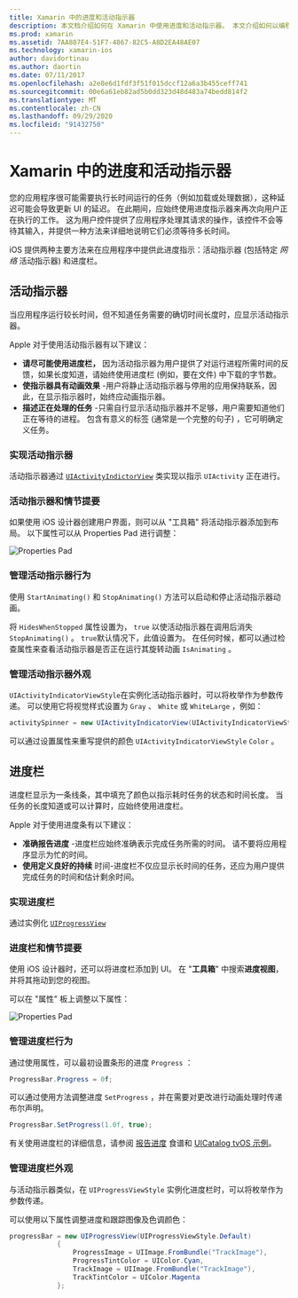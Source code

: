 ```yaml
---
title: Xamarin 中的进度和活动指示器
description: 本文档介绍如何在 Xamarin 中使用进度和活动指示器。 本文介绍如何以编程方式和使用情节提要来使用它们。
ms.prod: xamarin
ms.assetid: 7AA887E4-51F7-4867-82C5-A8D2EA48AE07
ms.technology: xamarin-ios
author: davidortinau
ms.author: daortin
ms.date: 07/11/2017
ms.openlocfilehash: a2e8e6d1fdf3f51f015dccf12a6a3b455ceff741
ms.sourcegitcommit: 00e6a61eb82ad5b0dd323d48d483a74bedd814f2
ms.translationtype: MT
ms.contentlocale: zh-CN
ms.lasthandoff: 09/29/2020
ms.locfileid: "91432750"
---
```

# <a name="progress-and-activity-indicators-in-xamarinios"></a>Xamarin 中的进度和活动指示器

您的应用程序很可能需要执行长时间运行的任务（例如加载或处理数据），这种延迟可能会导致更新 UI 的延迟。 在此期间，应始终使用进度指示器来再次向用户正在执行的工作。 这为用户控件提供了应用程序处理其请求的操作，该控件不会等待其输入，并提供一种方法来详细地说明它们必须等待多长时间。

iOS 提供两种主要方法来在应用程序中提供此进度指示：活动指示器 (包括特定 _网络_ 活动指示器) 和进度栏。

## <a name="activity-indicator"></a>活动指示器

当应用程序运行较长时间，但不知道任务需要的确切时间长度时，应显示活动指示器。

Apple 对于使用活动指示器有以下建议：

- **请尽可能使用进度栏，** 因为活动指示器为用户提供了对运行进程所需时间的反馈，如果长度知道，请始终使用进度栏 (例如，要在文件) 中下载的字节数。
- **使指示器具有动画效果** -用户将静止活动指示器与停用的应用保持联系，因此，在显示指示器时，始终应动画指示器。
- **描述正在处理的任务** -只需自行显示活动指示器并不足够，用户需要知道他们正在等待的进程。 包含有意义的标签 (通常是一个完整的句子) ，它可明确定义任务。

### <a name="implementing-an-activity-indicator"></a>实现活动指示器

活动指示器通过 [`UIActivityIndictorView`](xref:UIKit.UIActivityIndicatorView) 类实现以指示 `UIActivity` 正在进行。

### <a name="activity-indicators-and-storyboards"></a>活动指示器和情节提要

如果使用 iOS 设计器创建用户界面，则可以从 "工具箱" 将活动指示器添加到布局。 以下属性可以从 Properties Pad 进行调整：

![Properties Pad](progress-activity-indicator-images/progress-indicator1.png)

### <a name="managing-activity-indicator-behavior"></a>管理活动指示器行为

使用 `StartAnimating()` 和 `StopAnimating()` 方法可以启动和停止活动指示器动画。

将 `HidesWhenStopped` 属性设置为， `true` 以使活动指示器在调用后消失 `StopAnimating()` 。 `true`默认情况下，此值设置为。 在任何时候，都可以通过检查属性来查看活动指示器是否正在运行其旋转动画 `IsAnimating` 。 

### <a name="managing-activity-indicator-appearances"></a>管理活动指示器外观

`UIActivityIndicatorViewStyle`在实例化活动指示器时，可以将枚举作为参数传递。 可以使用它将视觉样式设置为 `Gray` 、 `White` 或 `WhiteLarge` ，例如：

```csharp
activitySpinner = new UIActivityIndicatorView(UIActivityIndicatorViewStyle.WhiteLarge);
```

可以通过设置属性来重写提供的颜色 `UIActivityIndicatorViewStyle` `Color` 。

## <a name="progress-bar"></a>进度栏

进度栏显示为一条线条，其中填充了颜色以指示耗时任务的状态和时间长度。 当任务的长度知道或可以计算时，应始终使用进度栏。

Apple 对于使用进度条有以下建议：

- **准确报告进度** -进度栏应始终准确表示完成任务所需的时间。 请不要将应用程序显示为忙的时间。
- **使用定义良好的持续** 时间-进度栏不仅应显示长时间的任务，还应为用户提供完成任务的时间和估计剩余时间。

### <a name="implementing-an-progress-bar"></a>实现进度栏

通过实例化 [`UIProgressView`](xref:UIKit.UIProgressView)

### <a name="progress-bars-and-storyboards"></a>进度栏和情节提要

使用 iOS 设计器时，还可以将进度栏添加到 UI。 在 "**工具箱**" 中搜索**进度视图**，并将其拖动到您的视图。

可以在 "属性" 板上调整以下属性：

![Properties Pad](progress-activity-indicator-images/progress-indicator3.png)

### <a name="managing-progress-bar-behavior"></a>管理进度栏行为

通过使用属性，可以最初设置条形的进度 `Progress` ：

```csharp
ProgressBar.Progress = 0f;
```

可以通过使用方法调整进度 `SetProgress` ，并在需要对更改进行动画处理时传递布尔声明。

```csharp
ProgressBar.SetProgress(1.0f, true);
```

有关使用进度栏的详细信息，请参阅 [报告进度](https://github.com/xamarin/recipes/tree/master/Recipes/cross-platform/networking/download_progress) 食谱和 [UICatalog tvOS 示例](/samples/xamarin/ios-samples/tvos-uicatalog)。

### <a name="managing-progress-bar-appearance"></a>管理进度栏外观

与活动指示器类似，在 `UIProgressViewStyle` 实例化进度栏时，可以将枚举作为参数传递。

可以使用以下属性调整进度和跟踪图像及色调颜色：

```csharp
progressBar = new UIProgressView(UIProgressViewStyle.Default)
            {
                ProgressImage = UIImage.FromBundle("TrackImage"),
                ProgressTintColor = UIColor.Cyan,
                TrackImage = UIImage.FromBundle("TrackImage"),
                TrackTintColor = UIColor.Magenta
            }; 
```